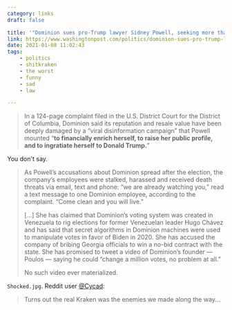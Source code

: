 ```yaml
---
category: links
draft: false

title: '"Dominion sues pro-Trump lawyer Sidney Powell, seeking more than $1.3 billion"'
link: https://www.washingtonpost.com/politics/dominion-sues-pro-trump-lawyer-sidney-powell-seeking-more-than-13-billion/2021/01/08/ebe5dbe0-5106-11eb-b96e-0e54447b23a1_story.html
date: 2021-01-08 11:02:43
tags:
    - politics
    - shitkraken
    - the worst
    - funny
    - sad
    - law

---
```


> In a 124-page complaint filed in the U.S. District Court for the District of Columbia, Dominion said its reputation and resale value have been deeply damaged by a “viral disinformation campaign” that Powell mounted “**to financially enrich herself, to raise her public profile, and to ingratiate herself to Donald Trump.**”

You don't say.

> As Powell’s accusations about Dominion spread after the election, the company’s employees were stalked, harassed and received death threats via email, text and phone: “we are already watching you,” read a text message to one Dominion employee, according to the complaint. “Come clean and you will live.”
>
> [...] She has claimed that Dominion’s voting system was created in Venezuela to rig elections for former Venezuelan leader Hugo Chávez and has said that secret algorithms in Dominion machines were used to manipulate votes in favor of Biden in 2020. She has accused the company of bribing Georgia officials to win a no-bid contract with the state. She has promised to tweet a video of Dominion’s founder — Poulos — saying he could “change a million votes, no problem at all.”
>
> No such video ever materialized.

`Shocked.jpg`. Reddit user [@Cycad](https://www.reddit.com/r/politics/comments/kt37mk/dominion_sues_protrump_lawyer_sidney_powell/gijkcfi?utm_source=share&utm_medium=web2x&context=3):

> Turns out the real Kraken was the enemies we made along the way...

